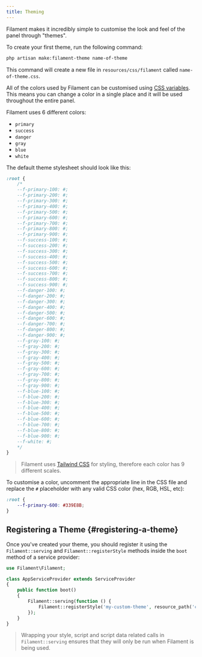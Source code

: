 ```yaml
---
title: Theming
---
```


<p class="lg:text-2xl">
    Filament makes it incredibly simple to customise the look and feel of the panel through "themes".
</p>

To create your first theme, run the following command:

```bash
php artisan make:filament-theme name-of-theme
```

This command will create a new file in `resources/css/filament` called `name-of-theme.css`.

All of the colors used by Filament can be customised using [CSS variables](https://developer.mozilla.org/en-US/docs/Web/CSS/Using_CSS_custom_properties). This means you can change a color in a single place and it will be used throughout the entire panel.

Filament uses 6 different colors:

* `primary`
* `success`
* `danger`
* `gray`
* `blue`
* `white`

The default theme stylesheet should look like this:

```css
:root {
    /*
    --f-primary-100: #;
    --f-primary-200: #;
    --f-primary-300: #;
    --f-primary-400: #;
    --f-primary-500: #;
    --f-primary-600: #;
    --f-primary-700: #;
    --f-primary-800: #;
    --f-primary-900: #;
    --f-success-100: #;
    --f-success-200: #;
    --f-success-300: #;
    --f-success-400: #;
    --f-success-500: #;
    --f-success-600: #;
    --f-success-700: #;
    --f-success-800: #;
    --f-success-900: #;
    --f-danger-100: #;
    --f-danger-200: #;
    --f-danger-300: #;
    --f-danger-400: #;
    --f-danger-500: #;
    --f-danger-600: #;
    --f-danger-700: #;
    --f-danger-800: #;
    --f-danger-900: #;
    --f-gray-100: #;
    --f-gray-200: #;
    --f-gray-300: #;
    --f-gray-400: #;
    --f-gray-500: #;
    --f-gray-600: #;
    --f-gray-700: #;
    --f-gray-800: #;
    --f-gray-900: #;
    --f-blue-100: #;
    --f-blue-200: #;
    --f-blue-300: #;
    --f-blue-400: #;
    --f-blue-500: #;
    --f-blue-600: #;
    --f-blue-700: #;
    --f-blue-800: #;
    --f-blue-900: #;
    --f-white: #;
    */
}
```

> Filament uses [Tailwind CSS](https://tailwindcss.com) for styling, therefore each color has 9 different scales.

To customise a color, uncomment the appropriate line in the CSS file and replace the `#` placeholder with any valid CSS color (hex, RGB, HSL, etc):

```css
:root {
    --f-primary-600: #339E8B;
}
```

## Registering a Theme {#registering-a-theme}

Once you've created your theme, you should register it using the `Filament::serving` and `Filament::registerStyle` methods inside the `boot` method of a service provider:

```php
use Filament\Filament;

class AppServiceProvider extends ServiceProvider
{
    public function boot()
    {
        Filament::serving(function () {
            Filament::registerStyle('my-custom-theme', resource_path('css/filament/name-of-theme.css'));
        });
    }
}
```

> Wrapping your style, script and script data related calls in `Filament::serving` ensures that they will only be run when Filament is being used.
